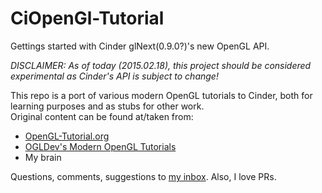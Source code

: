 # CiOpenGl-Tutorial
Gettings started with Cinder glNext(0.9.0?)'s new OpenGL API.

_DISCLAIMER: As of today (2015.02.18), this project should be considered experimental as Cinder's API is subject to change!_

This repo is a port of various modern OpenGL tutorials to Cinder, both for learning purposes and as stubs for other work.<br/>
Original content can be found at/taken from:<br/>

* [OpenGL-Tutorial.org](http://www.opengl-tutorial.org)
* [OGLDev's Modern OpenGL Tutorials](http://ogldev.atspace.co.uk/)
* My brain

Questions, comments, suggestions to [my inbox](mailto:seth.gibson1@gmail.com).  Also, I love PRs.


